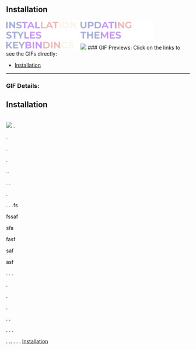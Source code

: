 ## Installation 
<img src="https://raw.githubusercontent.com/mahadishaikat/Image-Repo/refs/heads/main/Hyprdots/Installation.gif" width="200"/>
<img src="https://raw.githubusercontent.com/mahadishaikat/Image-Repo/refs/heads/main/Hyprdots/Updating.gif" width="200"/>
<img src="https://raw.githubusercontent.com/mahadishaikat/Image-Repo/refs/heads/main/Hyprdots/Styles.gif" width="200"/>
<img src="https://raw.githubusercontent.com/mahadishaikat/Image-Repo/refs/heads/main/Hyprdots/Themes.gif" width="200"/>
<img src="https://raw.githubusercontent.com/mahadishaikat/Image-Repo/refs/heads/main/Hyprdots/Keybindings.gif" width="200"/>

<img src="https://raw.githubusercontent.com/mahadishaikat/hyprdots/refs/heads/main/Source/assets/Installation.gif" width="200"/>
### GIF Previews:  
Click on the links to see the GIFs directly:  

- [Installation](#installation)

---

### GIF Details:  

## Installation  
<a id="installation"></a>  
<img src="https://raw.githubusercontent.com/mahadishaikat/hyprdots/refs/heads/main/Source/assets/Installation.gif" width="200"/>
.


.






.




.



..




.
.


.


.
.
.fs


fssaf


sfa

fasf


saf


asf

.
.
.


.


.


.


.
.



.
.
.

.
..
.
.
.
[Installation](#installation)
